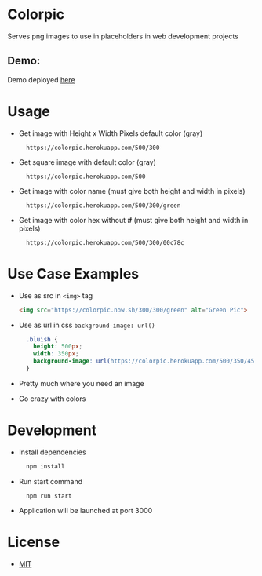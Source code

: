 # Colorpic

Serves png images to use in placeholders in web development projects

## Demo: 

Demo deployed [here](https://colorpic.herokuapp.com/)

# Usage

 - Get image with Height x Width Pixels default color (gray)

    ```  
      https://colorpic.herokuapp.com/500/300
    ```
 - Get square image with default color (gray)

    ```
      https://colorpic.herokuapp.com/500
    ``` 

  - Get image with color name (must give both height and width in pixels)

    ```
      https://colorpic.herokuapp.com/500/300/green
    ```
  
  - Get image with color hex without __#__ (must give both height and width in pixels)

    ```
      https://colorpic.herokuapp.com/500/300/00c78c
    ```

# Use Case Examples

  - Use as src in ```<img>``` tag

    ```html
    <img src="https://colorpic.now.sh/300/300/green" alt="Green Pic">
    ```

  - Use as url in css ```background-image: url()```

    ```css
      .bluish {
        height: 500px;
        width: 350px;
        background-image: url(https://colorpic.herokuapp.com/500/350/458D96);
      }
    ```
  - Pretty much where you need an image
  - Go crazy with colors

# Development

- Install dependencies
  ```javascript
    npm install
  ```

- Run start command
  ```
    npm run start
  ```

- Application will be launched at port 3000



# License

- [MIT](/LICENSE)
